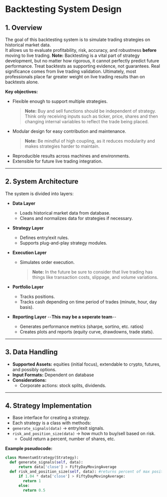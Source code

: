 # Backtesting System Design

## 1. Overview
The goal of this backtesting system is to simulate trading strategies on historical market data.  
It allows us to evaluate profitability, risk, accuracy, and robustness **before** moving to live trading.
**Note:** Backtesting is a vital part of strategy development, but no matter how rigorous, it cannot perfectly predict future performance. Treat backtests as supporting evidence, not guarantees. Real significance comes from live trading validation. Ultimately, most professionals place far greater weight on live trading results than on backtests alone.

**Key objectives:**
- Flexible enough to support multiple strategies.
    > **Note:** Buy and sell functions should be independent of strategy. Think only receiving inputs such as ticker, price, shares and then changing internal variables to reflect the trade being placed.
- Modular design for easy contribution and maintenance.
    > **Note:** Be mindful of high coupling, as it reduces modularity and makes strategies harder to maintain.
- Reproducible results across machines and environments.
- Extensible for future live trading integration.

---

## 2. System Architecture
The system is divided into layers:

- **Data Layer**  
  - Loads historical market data from database.
  - Cleans and normalizes data for strategies if necessary.

- **Strategy Layer**  
  - Defines entry/exit rules.
  - Supports plug-and-play strategy modules.

- **Execution Layer**  
  - Simulates order execution.
     > **Note:** In the future be sure to consider that live trading has things like transaction costs, slippage, and volume variations.

- **Portfolio Layer**  
  - Tracks positions.
  - Tracks cash depending on time period of trades (minute, hour, day basis).

- **Reporting Layer**  --**This may be a seperate team**--
  - Generates performance metrics (sharpe, sortino, etc. ratios)
  - Creates plots and reports (equity curve, drawdowns, trade stats).

---

## 3. Data Handling
- **Supported Assets:** equities (initial focus), extendable to crypto, futures, and possibly options.  
- **Input Formats:** Dependent on database
- **Considerations:**  
  - Corporate actions: stock splits, dividends.

---

## 4. Strategy Implementation
- Base interface for creating a strategy.
- Each strategy is a class with methods:
- `generate_signals(data)` → entry/exit signals.
- `risk_and_position_size(data)` → how much to buy/sell based on risk.
    - Could return a percent, number of shares, etc.

**Example pseudocode:**
```python
class MomentumStrategy(Strategy):
  def generate_signals(self, data):
      return data['close'] > FiftyDayMovingAverage
  def risk_and_position_size(self, data): #returns percent of max position
      if 1.04 * data['close'] > FiftyDayMovingAverage:
        return 1
      else:
        return 0.5


